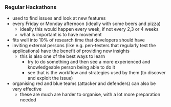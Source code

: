 ### Regular Hackathons

* used to find issues and look at new features
* every Friday or Monday afternoon (ideally with some beers and pizza)
  * ideally this would happen every week, if not every 2,3 or 4 weeks
  * what is important is to have movement
* fits well into 10% of research time that developers should have
* inviting external persons (like e.g. pen-testers that regularly test the applications) have the benefit of providing new insights
  * this is also one of the best ways to learn    
    * try to do something and then see a more experienced and knowledgeable person being able to do it
    * see that is the workflow and strategies used by them (to discover and exploit the issue)
* organising red and blue teams (attacker and defenders) can also be very effective
  * these are much are harder to organise, with a lot more preparation needed
